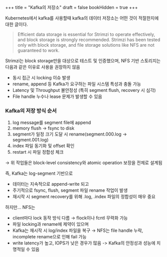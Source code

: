 +++
title = "Kafka의 저장소"
draft = false
bookHidden = true
+++

Kubernetes에서 kafka를 사용할때 kafka의 데이터 저장소는 어떤 것이 적절한지에 대한 글이다.

> Efficient data storage is essential for Strimzi to operate effectively, and block storage is strongly recommended. Strimzi has been tested only with block storage, and file storage solutions like NFS are not guaranteed to work.  

Strimzi는 block storage만을 대상으로 테스트 및 인증했으며, NFS 기반 스토리지는 다음과 같은 이유로 사용을 권장하지 않음
- 동시 접근 시 locking 이슈 발생
- rename, append 등 Kafka가 요구하는 파일 시스템 특성과 충돌 가능
- Latency 및 Throughput 불안정성 (특히 segment flush, recovery 시 심각)
- File handle 누수나 lease 문제가 발생할 수 있음


### Kafka의 저장 방식 순서
1. log message를 segment file에 append
2. memory flush → fsync to disk
3. segment가 일정 크기 도달 시 rename(segment.000.log → segment.001.log)
4. index 파일 동기화 및 offset 확인
5. restart 시 파일 정합성 체크

→ 위 작업들은 block-level consistency와 atomic operation 보장을 전제로 설계됨

즉, Kafka는 log-segment 기반으로
- 데이터는 지속적으로 append-write 되고
- 주기적으로 fsync, flush, segment 파일 rename 작업이 발생
- 재시작 시 segment recovery를 위해 .log, .index 파일의 정합성이 매우 중요


하지만… NFS는
- client마다 lock 동작 방식 다름 → flock이나 fcntl 무력화 가능
- 파일 locking과 rename에 제약이 있으며
- Kafka는 재시작 시 log/index 파일을 복구 → NFS는 file handle 누락, incomplete rename으로 인해 fail 가능
- write latency가 높고, IOPS가 낮은 경우가 많음
-> Kafka의 안정성과 성능에 치명적일 수 있음
